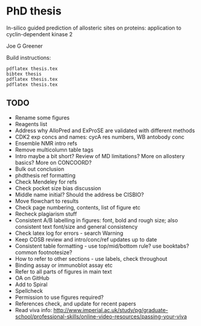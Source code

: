 # PhD thesis

In-silico guided prediction of allosteric sites on proteins: application to cyclin-dependent kinase 2

Joe G Greener

Build instructions:
```
pdflatex thesis.tex
bibtex thesis
pdflatex thesis.tex
pdflatex thesis.tex
```


## TODO

- Rename some figures
- Reagents list
- Address why AlloPred and ExProSE are validated with different methods
- CDK2 exp concs and names: cycA res numbers, WB antobody conc
- Ensemble NMR intro refs
- Remove multicolumn table tags
- Intro maybe a bit short? Review of MD limitations? More on allostery basics? More on CONCOORD?
- Bulk out conclusion
- phdthesis ref formatting
- Check Mendeley for refs
- Check pocket size bias discussion
- Middle name initial? Should the address be CISBIO?
- Move flowchart to results
- Check page numbering, contents, list of figure etc
- Recheck plagiarism stuff
- Consistent A/B labelling in figures: font, bold and rough size; also consistent text font/size and general consistency
- Check latex log for errors - search Warning
- Keep COSB review and intro/conc/ref updates up to date
- Consistent table formatting - use top/mid/bottom rule? use booktabs? common footnotesize?
- How to refer to other sections - use labels, check throughout
- Binding assay or immunoblot assay etc
- Refer to all parts of figures in main text
- OA on GitHub
- Add to Spiral
- Spellcheck
- Permission to use figures required?
- References check, and update for recent papers
- Read viva info: http://www.imperial.ac.uk/study/pg/graduate-school/professional-skills/online-video-resources/passing-your-viva
